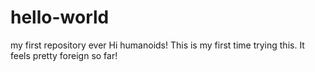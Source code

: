 # hello-world
my first repository ever
Hi humanoids! This is my first time trying this. It feels pretty foreign so far!
